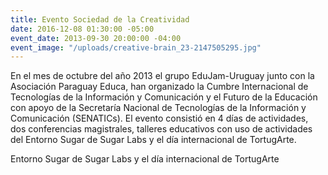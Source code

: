 ```yaml
---
title: Evento Sociedad de la Creatividad
date: 2016-12-08 01:30:00 -05:00
event_date: 2013-09-30 20:00:00 -04:00
event_image: "/uploads/creative-brain_23-2147505295.jpg"
---
```


En el mes de octubre del año 2013 el grupo EduJam-Uruguay junto con la Asociación Paraguay Educa, han organizado la Cumbre Internacional de Tecnologías de la Información y Comunicación y el Futuro de la Educación con apoyo de la Secretaría Nacional de Tecnologías de la Información y Comunicación (SENATICs). El evento consistió en 4 días de actividades, dos conferencias magistrales, talleres educativos con uso de actividades del Entorno Sugar de Sugar Labs y el día internacional de TortugArte.

Entorno Sugar de Sugar Labs y el día internacional de TortugArte
